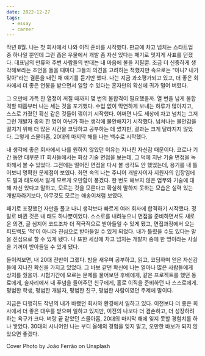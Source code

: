 ```yaml
---
date: 2022-12-27
tags:
  - essay
  - career
---
```


작년 8월. 나는 첫 회사에서 나와 이직 준비를 시작했다. 판교에 차고 넘치는 스타트업 중 하나일 뿐인데 그런 좁은 우물에서 개발 좀 자신 있다는 패기로 멋지게 사표를 던졌다. 대표님의 만류와 주변 사람들의 반대는 내 마음에 불을 지필뿐. 조금 더 신중하게 생각해보라는 조언을 들을 때마다 그들의 의견을 고려하는 척했지만 속으로는 "아니? 내가 맞아"라는 결론을 내린 채 얘기를 듣기만 했다. 나는 지금 과소평가되고 있고, 더 좋은 회사에서 더 좋은 연봉을 받으면서 일할 수 있다는 혼자만의 확신에 귀가 멀어 버렸다.

그 오만에 가득 찬 열정이 꺼질 때까지 몇 번의 불합격이 필요했을까. 열 번을 넘게 불합격할 때쯤부터 나는 세는 것을 포기했다. 수입 없이 막연하게 보내는 하루가 많아지고, 스스로 가졌던 확신 같은 것들이 꺾이기 시작했다. 어쩌면 나도 세상에 차고 넘치는 그저 그런 개발자 중의 한 명이 아닌가 하는 생각에 불안해지기 시작했다. 넘쳐나는 불안감을 떨치기 위해 더 많은 시간을 코딩하고 공부하는 데 썼지만, 결과는 크게 달라지지 않았다. 그렇게 스물아홉, 20대의 마지막 해를 나는 백수로 시작했다.

내 생각에 좋은 회사에서 나를 원하지 않았던 이유는 지나친 자신감 때문이다. 코로나 기간 동안 대부분 IT 회사들에서는 화상 기술 면접을 보는데, 그 덕에 지난 기술 면접을 녹화해서 볼 수 있었다. 그전에는 떨어진 면접을 다시 볼 생각도 안 했었는데, 용기를 내 틀어보니 명확한 문제점이 보였다. 화면 속의 나는 주니어 개발자이자 지원자의 입장임에도 말과 태도에서 알게 모르게 오만함이 풍겼다. 한 번도 해보지 않은 업무와 기술에 대해 자신 있다고 말하고, 모르는 것을 모른다고 확실히 말하지 못하는 모습은 실력 있는 개발자라기보다,  아무것도 모르는 애송이처럼 보였다.

패기로 포장했던 자만을 풀고 나니 생각보다 빠르게 여러 회사에 합격하기 시작했다. 정말로 바뀐 것은 내 태도 하나뿐이었다. 스스로를 내려놓으니 면접을 준비하면서도 새로운 의견, 글 심지어 코드조차 더 적극적으로 받아들일 수 있게 됐고, 면접과정에서 오는 피드백도 '척'이 아니라 진심으로 받아들일 수 있게 되었다. 내가 틀렸을 수도 있다는 말을  진심으로 할 수 있게 됐다. 나 또한 세상에 차고 넘치는 개발자 중에 한 명이라는 사실을 기꺼이 받아들일 수 있게 됐다.  

돌이켜보면, 내 20대 전반이 그랬다. 밤을 새우며 공부하고, 읽고, 코딩하며 얻은 자신감들에 지나친 확신을 가지고 있었다. 그 바보 같던 확신에 나는 얼마나 많은 사람들에게 상처를 줬을까. 시험기간에 모르는 문제를 물어보던 후배에게, 같은 프로젝트를 했던 동료에게, 술자리에서 내 푸념을 들어주던 친구에게, 홀로 이직을 준비하던 나 스스로에게. 평범한 학생, 평범한 개발자, 평범한 친구, 평범한 사람이였던 주제에 말이다.

지금은 다행히도 작년의 내가 바랬던 회사와 환경에서 일하고 있다. 이전보다 더 좋은 회사에서 더 좋은 대우를 받으며 일하고 있지만, 이전의 나보다 더 겸손하고, 더 성장하려 하는 욕구가 크다. 벼랑 끝 같았던 스물아홉, 20대의 마지막 해에 잊지 못할 경험치를 하나 쌓았다. 30대의 시니어인 나는 부디 올해의 경험을 잊지 말고, 오만한 바보가 되지 않았으면 좋겠다.






Cover Photo by João Ferrão on Unsplash

